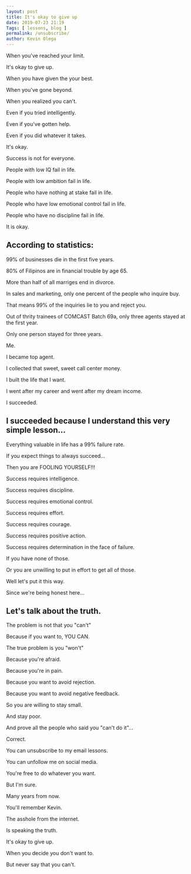 ```yaml
--- 
layout: post 
title: It's okay to give up
date: 2019-07-23 21:19
Tags: [ lessons, blog ]
permalink: /unsubscribe/ 
author: Kevin Olega 
--- 
```

When you've reached your limit.

It's okay to give up.

When you have given the your best.

When you've gone beyond.

When you realized you can't.

Even if you tried intelligently.

Even if you've gotten help.

Even if you did whatever it takes.

It's okay.

Success is not for everyone.

People with low IQ fail in life.

People with low ambition fail in life.

People who have nothing at stake fail in life.

People who have low emotional control fail in life.

People who have no discipline fail in life.

It is okay.

## According to statistics:

99% of businesses die in the first five years.

80% of Filipinos are in financial trouble by age 65.

More than half of all marriges end in divorce.

In sales and marketing, only one percent of the people who inquire buy.

That means 99% of the inquiries lie to you and reject you.

Out of thrity trainees of COMCAST Batch 69a, only three agents stayed at the first year.

Only one person stayed for three years.

Me.

I became top agent.

I collected that sweet, sweet call center money.

I built the life that I want.

I went after my career and went after my dream income.

I succeeded.

## I succeeded because I understand this very simple lesson...

Everything valuable in life has a 99% failure rate.

If you expect things to always succeed...

Then you are FOOLING YOURSELF!!!

Success requires intelligence.

Success requires discipline.

Success requires emotional control.

Success requires effort.

Success requires courage.

Success requires positive action.

Success requires determination in the face of failure.

If you have none of those.

Or you are unwilling to put in effort to get all of those.

Well let's put it this way.

Since we're being honest here...

## Let's talk about the truth.

The problem is not that you "can't"

Because if you want to, YOU CAN.

The true problem is you "won't"

Because you're afraid.

Because you're in pain.

Because you want to avoid rejection.

Because you want to avoid negative feedback.

So you are willing to stay small.

And stay poor.

And prove all the people who said you "can't do it"...

Correct.

You can unsubscribe to my email lessons.

You can unfollow me on social media.

You're free to do whatever you want.

But I'm sure.

Many years from now.

You'll remember Kevin.

The asshole from the internet.

Is speaking the truth.

It's okay to give up.

When you decide you don't want to.

But never say that you can't.
